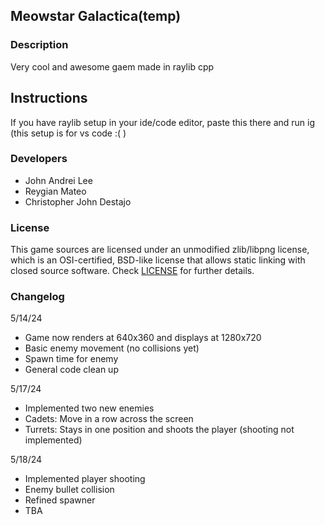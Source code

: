 ## Meowstar Galactica(temp)

### Description

Very cool and awesome gaem made in raylib cpp

## Instructions

If you have raylib setup in your ide/code editor, paste this there and run ig (this setup is for vs code :( ) 

### Developers

 - John Andrei Lee
 - Reygian Mateo
 - Christopher John Destajo


### License

This game sources are licensed under an unmodified zlib/libpng license, which is an OSI-certified, BSD-like license that allows static linking with closed source software. Check [LICENSE](LICENSE) for further details.

### Changelog

5/14/24

- Game now renders at 640x360 and displays at 1280x720
- Basic enemy movement (no collisions yet)
- Spawn time for enemy
- General code clean up

5/17/24

- Implemented two new enemies
 - Cadets: Move in a row across the screen
 - Turrets: Stays in one position and shoots the player (shooting not implemented)

5/18/24

- Implemented player shooting
- Enemy bullet collision
- Refined spawner
- TBA
